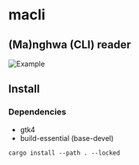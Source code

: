 # macli

## (Ma)nghwa (CLI) reader

![Example](./assets/example.gif)

## Install

### Dependencies

- gtk4
- build-essential (base-devel)

```shell
cargo install --path . --locked
```
